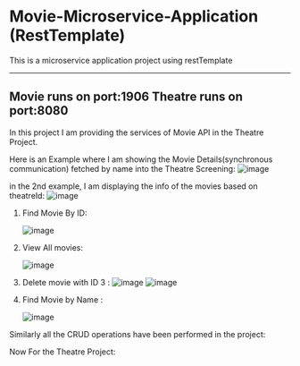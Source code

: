 # Movie-Microservice-Application (RestTemplate)
This is a microservice application project using restTemplate

-------------------------------
Movie runs on port:1906
Theatre runs on port:8080
-------------------------------

In this project I am providing the services of Movie API in the Theatre Project.

Here is an Example where I am showing the Movie Details(synchronous communication) fetched by name into the Theatre Screening:
![image](https://github.com/vipinyadav2k/Movie-MIcroservice-Application/assets/122339831/64bb4ee9-8f28-4e7f-8729-51b2535e76a9)

in the 2nd example, I am displaying the info of the movies based on theatreId: 
![image](https://github.com/vipinyadav2k/Movie-MIcroservice-Application/assets/122339831/4bee7313-9f14-4f64-aa4f-c2446f0cfd56)

1) Find Movie By ID:

   ![image](https://github.com/vipinyadav2k/Movie-MIcroservice-Application/assets/122339831/55634534-248e-4ad8-ad47-08b9d220f134)

2) View All movies:

   ![image](https://github.com/vipinyadav2k/Movie-MIcroservice-Application/assets/122339831/d6dbd5b8-6638-48a8-8966-fcb611fe4e79)

3) Delete movie with ID 3 :
   ![image](https://github.com/vipinyadav2k/Movie-MIcroservice-Application/assets/122339831/1b91433d-1e9f-48bf-8c02-cd64932739d5)
   ![image](https://github.com/vipinyadav2k/Movie-MIcroservice-Application/assets/122339831/89f7e5d0-24cc-4582-b827-11b9cfba38d4)

4) Find Movie by Name :

   ![image](https://github.com/vipinyadav2k/Movie-MIcroservice-Application/assets/122339831/ccd6bed9-b6d2-4484-a9d3-e206a74a8ef9)

Similarly all the CRUD operations have been performed in the project:

Now For the Theatre Project: 




